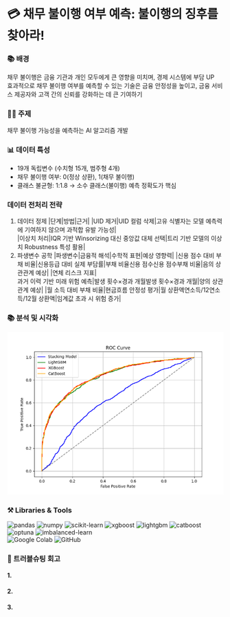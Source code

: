 # 💳 채무 불이행 여부 예측: 불이행의 징후를 찾아라!

### 📚 배경
채무 불이행은 금융 기관과 개인 모두에게 큰 영향을 미치며, 경제 시스템에 부담 UP
<br>효과적으로 채무 불이행 여부를 예측할 수 있는 기술은 금융 안정성을 높이고, 금융 서비스 제공자와 고객 간의 신뢰를 강화하는 데 큰 기여하기

### 🧑‍💻 주제
채무 불이행 가능성을 예측하는 AI 알고리즘 개발 

### 📊 데이터 특성
- 19개 독립변수 (수치형 15개, 범주형 4개)
- 채무 불이행 여부: 0(정상 상환), 1(채무 불이행)
- 클래스 불균형: 1:1.8 → 소수 클래스(불이행) 예측 정확도가 핵심

### 데이터 전처리 전략
1. 데이터 정제
  |단계|방법|근거|
  |UID 제거|UID 컬럼 삭제|고유 식별자는 모델 예측력에 기여하지 않으며 과적합 유발 가능성|  
  |이상치 처리|IQR 기반 Winsorizing 대신 중앙값 대체 선택|트리 기반 모델의 이상치 Robustness 특성 활용|
3. 파생변수 공학
  |파생변수|금융적 해석|수학적 표현|예상 영향력|
  |신용 점수 대비 부채 비율|신용등급 대비 실제 부담률|부채 비율신용 점수신용 점수부채 비율​|음의 상관관계 예상|
  |연체 리스크 지표|	
과거 이력 기반 미래 위험 예측|발생 횟수×경과 개월발생 횟수×경과 개월|양의 상관관계 예상|
  |월 소득 대비 부채 비율|현금흐름 안정성 평가|월 상환액연소득/12연소득/12월 상환액​|임계값 초과 시 위험 증가|

### 📚 분석 및 시각화
![roc_curve](./images/roc_curve.png)
    
### ⚒️ Libraries & Tools
![pandas](https://img.shields.io/badge/pandas-150458.svg?&style=for-the-badge&logo=pandas&logoColor=white)
![numpy](https://img.shields.io/badge/numpy-013243.svg?&style=for-the-badge&logo=numpy&logoColor=white)
![scikit-learn](https://img.shields.io/badge/scikitlearn-F7931E.svg?&style=for-the-badge&logo=scikitlearn&logoColor=white)
![xgboost](https://img.shields.io/badge/xgboost-3CC131.svg?&style=for-the-badge&logo=xgboost&logoColor=white)
![lightgbm](https://img.shields.io/badge/lightgbm-9C4A2D.svg?&style=for-the-badge&logo=lightgbm&logoColor=white)
![catboost](https://img.shields.io/badge/catboost-00A3FF.svg?&style=for-the-badge&logo=catboost&logoColor=white)
![optuna](https://img.shields.io/badge/optuna-4A90E2.svg?&style=for-the-badge&logo=optuna&logoColor=white)
![imbalanced-learn](https://img.shields.io/badge/imbalanced--learn-00A1E4.svg?&style=for-the-badge&logo=python&logoColor=white)
<br>
![Google Colab](https://img.shields.io/badge/Google_Colab-F9AB00.svg?&style=for-the-badge&logo=googlecolab&logoColor=white)
![GitHub](https://img.shields.io/badge/github-181717.svg?&style=for-the-badge&logo=github&logoColor=white)


### 🔧 트러블슈팅 회고
#### 1. 


#### 2. 


#### 3. 




